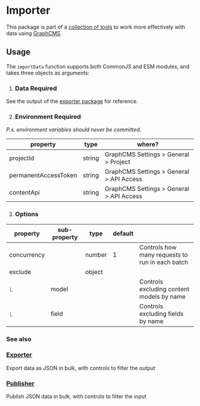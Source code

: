 # Importer

This package is part of a [collection of tools](../../../README.md) to work more effectively with data using [GraphCMS](https://graphcms.com/).

## Usage

The `importData` function supports both CommonJS and ESM modules, and takes three objects as arguments:

1. ### Data **Required**

See the output of the [exporter package](../../packages/exporter/readme.md) for reference.

2. ### Environment **Required**

_P.s. environment variables should never be committed._

| property             | type   | where?                                   |
| -------------------- | ------ | ---------------------------------------- |
| projectId            | string | GraphCMS Settings > General > Project    |
| permanentAccessToken | string | GraphCMS Settings > General > API Access |
| contentApi           | string | GraphCMS Settings > General > API Access |

3. ### Options

| property    | sub-property | type   | default |                                                 |
| ----------- | ------------ | ------ | ------- | ----------------------------------------------- |
| concurrency |              | number | 1       | Controls how many requests to run in each batch |
| exclude     |              | object |         |                                                 |
| ⎿           | model        |        |         | Controls excluding content models by name       |
| ⎿           | field        |        |         | Controls excluding fields by name               |

### See also

### [Exporter](../../packages/exporter/readme.md)

Export data as JSON in bulk, with controls to filter the output

### [Publisher](../../packages/publisher/readme.md)

Publish JSON data in bulk, with controls to filter the input
